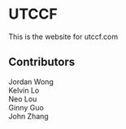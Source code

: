 # UTCCF

This is the website for utccf.com

## Contributors

Jordan Wong<br />
Kelvin Lo<br />
Neo Lou<br />
Ginny Guo<br />
John Zhang<br />

